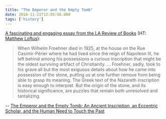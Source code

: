 ```yaml
---
title: "The Emperor and the Empty Tomb"
date: 2018-11-21T12:55:58.000
tags: ['history']
---
```


[A fascinating and engaging essay from the LA Review of Books](https://lareviewofbooks.org/article/the-emperor-and-the-empty-tomb-an-ancient-inscription-an-eccentric-scholar-and-the-human-need-to-touch-the-past/) (HT: [Matthew Loftus](https://blogs.mereorthodoxy.com/matthewloftus/2018/11/21/tomb-raider/)):

> When Wilhelm Froehner died in 1925, at the house on the Rue Casimir-Périer where he had lived since the reign of Napoleon III, he left behind among his possessions a curious inscription that might be the oldest surviving artifact of Christianity. ... Froehner, sadly, took to his grave all but the most exiguous details about how he came into possession of the stone, putting us at one further remove from being able to grasp its meaning. The Greek text of the Nazareth inscription is easy enough to interpret. But the origin of the stone, and its historical significance, are puzzles that remain both unresolved and tantalizing.

\-- [The Emperor and the Empty Tomb: An Ancient Inscription, an Eccentric Scholar, and the Human Need to Touch the Past](https://lareviewofbooks.org/article/the-emperor-and-the-empty-tomb-an-ancient-inscription-an-eccentric-scholar-and-the-human-need-to-touch-the-past/)
